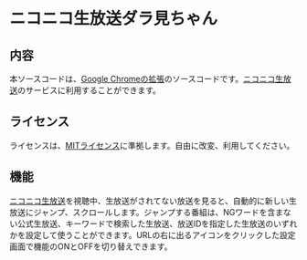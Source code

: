 # ニコニコ生放送ダラ見ちゃん
## 内容
本ソースコードは、[Google Chromeの拡張](http://code.google.com/chrome/extensions/index.html)のソースコードです。[ニコニコ生放送](http://live.nicovideo.jp/)のサービスに利用することができます。

## ライセンス
ライセンスは、[MITライセンス](http://www.opensource.org/licenses/mit-license.php)に準拠します。自由に改変、利用してください。

## 機能  
[ニコニコ生放送](http://live.nicovideo.jp/)を視聴中、生放送がされてない放送を見ると、自動的に新しい生放送にジャンプ、スクロールします。ジャンプする番組は、NGワードを含まない公式生放送、キーワードで検索した生放送、放送IDを指定した生放送のいずれかを設定して使うことができます。URLの右に出るアイコンをクリックした設定画面で機能のONとOFFを切り替えできます。
